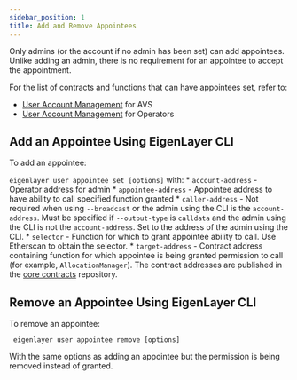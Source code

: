 ```yaml
---
sidebar_position: 1
title: Add and Remove Appointees
---
```


Only admins (or the account if no admin has been set) can add appointees. Unlike adding an admin, there is no requirement
for an appointee to accept the appointment.

For the list of contracts and functions that can have appointees set, refer to:
* [User Account Management](../../../developers/Concepts/uam-for-avs.md) for AVS
* [User Account Management](../../concepts/uam-for-operators.md) for Operators

## Add an Appointee Using EigenLayer CLI 

To add an appointee:

`eigenlayer user appointee set [options]` with:
    * `account-address` - Operator address for admin
    * `appointee-address` - Appointee address to have ability to call specified function granted
    * `caller-address` - Not required when using `--broadcast` or the admin using the CLI is the `account-address`.
      Must be specified if `--output-type` is `calldata` and the admin using the CLI is not the `account-address`.
      Set to the address of the admin using the CLI.
    * `selector` - Function for which to grant appointee ability to call. Use Etherscan to obtain the selector.
    * `target-address` - Contract address containing function for which appointee is being granted permission to call 
      (for example, `AllocationManager`). The contract addresses are published in the [core contracts](https://github.com/Layr-Labs/eigenlayer-contracts?tab=readme-ov-file#deployments) repository.

## Remove an Appointee Using EigenLayer CLI

To remove an appointee: 

` eigenlayer user appointee remove [options]`

With the same options as adding an appointee but the permission is being removed instead of granted.
